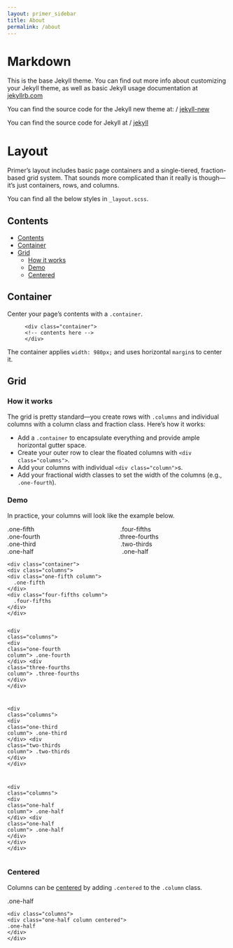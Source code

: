 ```yaml
---
layout: primer_sidebar
title: About
permalink: /about
---
```


# Markdown

This is the base Jekyll theme. You can find out more info about customizing your Jekyll theme, as well as basic Jekyll usage documentation at [jekyllrb.com](http://jekyllrb.com/)

You can find the source code for the Jekyll new theme at:
<span class="octicon octicon-mark-github"></span> /
[jekyll-new](https://github.com/jglovier/jekyll-new)

You can find the source code for Jekyll at
<span class="octicon octicon-mark-github"></span> /
[jekyll](https://github.com/jekyll/jekyll)

# Layout
<div class="markdown-body">
  <p>Primer’s layout includes basic page containers and a single-tiered, fraction-based grid system. That sounds more complicated than it really is though—it’s just containers, rows, and columns.</p>

<p>You can find all the below styles in <code class="highlighter-rouge">_layout.scss</code>.</p>

<h2 id="contents">Contents</h2>

<ul id="markdown-toc">
<li><a href="#contents" id="markdown-toc-contents">Contents</a></li>
<li><a href="#container" id="markdown-toc-container">Container</a></li>
<li><a href="#grid" id="markdown-toc-grid">Grid</a>    <ul>
  <li><a href="#how-it-works" id="markdown-toc-how-it-works">How it works</a></li>
  <li><a href="#demo" id="markdown-toc-demo">Demo</a></li>
  <li><a href="#centered" id="markdown-toc-centered">Centered</a></li>
</ul>
</li>
</ul>

<h2 id="container">Container</h2>

<p>Center your page’s contents with a <code class="highlighter-rouge">.container</code>.</p>

<figure class="highlight"><pre><code class="language-html" data-lang="html"><span class="nt">&lt;div</span> <span class="na">class=</span><span class="s">"container"</span><span class="nt">&gt;</span>
<span class="c">&lt;!-- contents here --&gt;</span>
<span class="nt">&lt;/div&gt;</span></code></pre></figure>

<p>The container applies <code class="highlighter-rouge">width: 980px;</code> and uses horizontal <code class="highlighter-rouge">margin</code>s to center it.</p>

<h2 id="grid">Grid</h2>

<h3 id="how-it-works">How it works</h3>

<p>The grid is pretty standard—you create rows with <code class="highlighter-rouge">.columns</code> and individual columns with a column class and fraction class. Here’s how it works:</p>

<ul>
<li>Add a <code class="highlighter-rouge">.container</code> to encapsulate everything and provide ample horizontal gutter space.</li>
<li>Create your outer row to clear the floated columns with <code class="highlighter-rouge">&lt;div class="columns"&gt;</code>.</li>
<li>Add your columns with individual <code class="highlighter-rouge">&lt;div class="column"&gt;</code>s.</li>
<li>Add your fractional width classes to set the width of the columns (e.g., <code class="highlighter-rouge">.one-fourth</code>).</li>
</ul>

<h3 id="demo">Demo</h3>

<p>In practice, your columns will look like the example below.</p>

<div class="docs-example clearfix"><div class="container">
<div class="columns">
<div class="one-fifth column">
  .one-fifth
</div>
<div class="four-fifths column">
  .four-fifths
</div>
</div>

<div class="columns">
<div class="one-fourth column">
  .one-fourth
</div>
<div class="three-fourths column">
  .three-fourths
</div>
</div>

<div class="columns">
<div class="one-third column">
  .one-third
</div>
<div class="two-thirds column">
  .two-thirds
</div>
</div>

<div class="columns">
<div class="one-half column">
  .one-half
</div>
<div class="one-half column">
  .one-half
</div>
</div>
</div></div>
<div class="highlight"><pre><code class="language-html" data-lang="html"><span class="nt">&lt;div</span> <span class="na">class=</span><span class="s">"container"</span><span class="nt">&gt;</span>
<span class="nt">&lt;div</span> <span class="na">class=</span><span class="s">"columns"</span><span class="nt">&gt;</span>
<span class="nt">&lt;div</span> <span class="na">class=</span><span class="s">"one-fifth column"</span><span class="nt">&gt;</span>
  .one-fifth
<span class="nt">&lt;/div&gt;</span>
<span class="nt">&lt;div</span> <span class="na">class=</span><span class="s">"four-fifths column"</span><span class="nt">&gt;</span>
  .four-fifths
<span class="nt">&lt;/div&gt;</span>
<span class="nt">&lt;/div&gt;</span>

<span class="nt">&lt;div</span> <span class="na">class=</span><span class="s">"columns"</span><span class="nt">&gt;</span>
<span class="nt">&lt;div</span> <span class="na">class=</span><span class="s">"one-fourth column"</span><span class="nt">&gt;</span>
  .one-fourth
<span class="nt">&lt;/div&gt;</span>
<span class="nt">&lt;div</span> <span class="na">class=</span><span class="s">"three-fourths column"</span><span class="nt">&gt;</span>
  .three-fourths
<span class="nt">&lt;/div&gt;</span>
<span class="nt">&lt;/div&gt;</span>

<span class="nt">&lt;div</span> <span class="na">class=</span><span class="s">"columns"</span><span class="nt">&gt;</span>
<span class="nt">&lt;div</span> <span class="na">class=</span><span class="s">"one-third column"</span><span class="nt">&gt;</span>
  .one-third
<span class="nt">&lt;/div&gt;</span>
<span class="nt">&lt;div</span> <span class="na">class=</span><span class="s">"two-thirds column"</span><span class="nt">&gt;</span>
  .two-thirds
<span class="nt">&lt;/div&gt;</span>
<span class="nt">&lt;/div&gt;</span>

<span class="nt">&lt;div</span> <span class="na">class=</span><span class="s">"columns"</span><span class="nt">&gt;</span>
<span class="nt">&lt;div</span> <span class="na">class=</span><span class="s">"one-half column"</span><span class="nt">&gt;</span>
  .one-half
<span class="nt">&lt;/div&gt;</span>
<span class="nt">&lt;div</span> <span class="na">class=</span><span class="s">"one-half column"</span><span class="nt">&gt;</span>
  .one-half
<span class="nt">&lt;/div&gt;</span>
<span class="nt">&lt;/div&gt;</span>
<span class="nt">&lt;/div&gt;</span></code></pre></div>

<h3 id="centered">Centered</h3>

<p>Columns can be <a href="/utilities/#centering-content">centered</a> by adding <code class="highlighter-rouge">.centered</code> to the <code class="highlighter-rouge">.column</code> class.</p>

<div class="docs-example clearfix"><div class="columns">
<div class="one-half column centered">
.one-half
</div>
</div></div>
<div class="highlight"><pre><code class="language-html" data-lang="html"><span class="nt">&lt;div</span> <span class="na">class=</span><span class="s">"columns"</span><span class="nt">&gt;</span>
<span class="nt">&lt;div</span> <span class="na">class=</span><span class="s">"one-half column centered"</span><span class="nt">&gt;</span>
.one-half
<span class="nt">&lt;/div&gt;</span>
<span class="nt">&lt;/div&gt;</span></code></pre></div>
</div>
